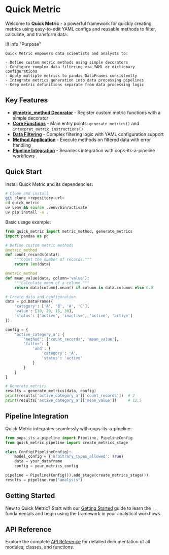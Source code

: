 # Quick Metric

Welcome to **Quick Metric** - a powerful framework for quickly creating metrics using easy-to-edit YAML configs and reusable methods to filter, calculate, and transform data.

!!! info "Purpose"

    Quick Metric empowers data scientists and analysts to:
    
    - Define custom metric methods using simple decorators
    - Configure complex data filtering via YAML or dictionary configurations
    - Apply multiple metrics to pandas DataFrames consistently
    - Integrate metrics generation into data processing pipelines
    - Keep metric definitions separate from data processing logic

## Key Features

* **[@metric_method Decorator](api_reference/method_definitions.md)** - Register custom metric functions with a simple decorator
* **[Core Functions](api_reference/core.md)** - Main entry points: `generate_metrics()` and `interpret_metric_instructions()`
* **[Data Filtering](api_reference/filter.md)** - Complex filtering logic with YAML configuration support
* **[Method Application](api_reference/apply_methods.md)** - Execute methods on filtered data with error handling
* **[Pipeline Integration](api_reference/pipeline.md)** - Seamless integration with oops-its-a-pipeline workflows

## Quick Start

Install Quick Metric and its dependencies:

```bash
# Clone and install
git clone <repository-url>
cd quick_metric
uv venv && source .venv/bin/activate
uv pip install -e .
```

Basic usage example:

```python
from quick_metric import metric_method, generate_metrics
import pandas as pd

# Define custom metric methods
@metric_method
def count_records(data):
    """Count the number of records."""
    return len(data)

@metric_method  
def mean_value(data, column='value'):
    """Calculate mean of a column."""
    return data[column].mean() if column in data.columns else 0.0

# Create data and configuration
data = pd.DataFrame({
    'category': ['A', 'B', 'A', 'C'],
    'value': [10, 20, 15, 30],
    'status': ['active', 'inactive', 'active', 'active']
})

config = {
    'active_category_a': {
        'method': ['count_records', 'mean_value'],
        'filter': {
            'and': {
                'category': 'A',
                'status': 'active'
            }
        }
    }
}

# Generate metrics
results = generate_metrics(data, config)
print(results['active_category_a']['count_records'])  # 2
print(results['active_category_a']['mean_value'])     # 12.5
```

## Pipeline Integration

Quick Metric integrates seamlessly with oops-its-a-pipeline:

```python
from oops_its_a_pipeline import Pipeline, PipelineConfig
from quick_metric.pipeline import create_metrics_stage

class Config(PipelineConfig):
    model_config = {'arbitrary_types_allowed': True}
    data = your_dataframe
    config = your_metrics_config

pipeline = Pipeline(Config()).add_stage(create_metrics_stage())
results = pipeline.run("analysis")
```

## Getting Started

New to Quick Metric? Start with our [Getting Started](getting_started.md) guide to learn the fundamentals and begin using the framework in your analytical workflows.

## API Reference

Explore the complete [API Reference](api_reference/index.md) for detailed documentation of all modules, classes, and functions.
